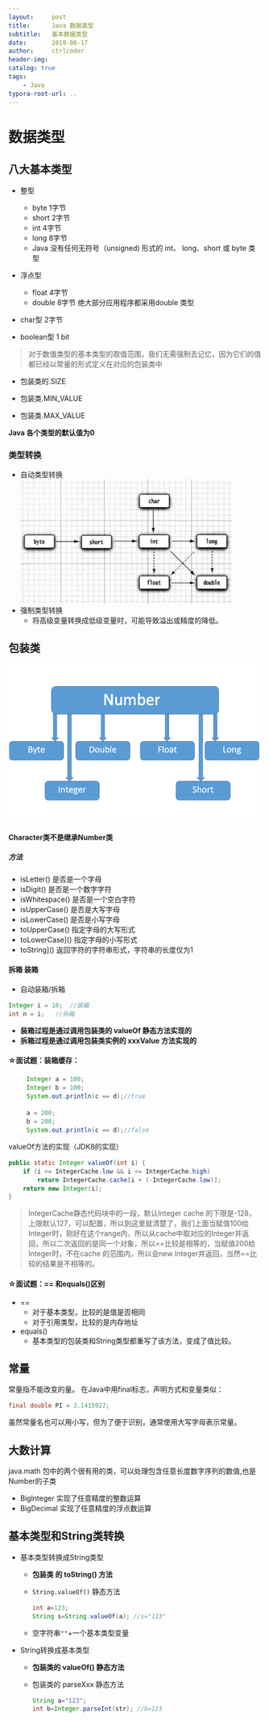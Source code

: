 ```yaml
---
layout:     post
title:      Java 数据类型
subtitle:   基本数据类型
date:       2019-06-17
author:     ctrlcoder
header-img: 
catalog: true
tags:
    - Java
typora-root-url: ..
---
```


# 数据类型
## 八大基本类型
- 整型
    - byte 1字节
    - short 2字节
    - int 4字节
    - long 8字节
    - Java 没有任何无符号（unsigned) 形式的 int、 long、short 或 byte 类型
    
- 浮点型
    - float 4字节
    - double 8字节 绝大部分应用程序都采用double 类型
    
- char型 2字节

- boolean型 1 bit

    

> 对于数值类型的基本类型的取值范围，我们无需强制去记忆，因为它们的值都已经以常量的形式定义在对应的包装类中

- 包装类的.SIZE

- 包装类.MIN_VALUE

- 包装类.MAX_VALUE



 **Java 各个类型的默认值为0**

### 类型转换

- 自动类型转换
![](/img/assets_2019/16a965f8d5dfefec)
- 强制类型转换
   - 将高级变量转换成低级变量时，可能导致溢出或精度的降低。

## 包装类

![Java Numbers](/img/assets_2019/number1.png)

#### Character类不是继承Number类

##### 方法

- isLetter() 是否是一个字母 
- isDigit() 是否是一个数字字符 
- isWhitespace() 是否是一个空白字符 
- isUpperCase() 是否是大写字母 
- isLowerCase() 是否是小写字母 
- toUpperCase() 指定字母的大写形式 
- toLowerCase]() 指定字母的小写形式
- toString]() 返回字符的字符串形式，字符串的长度仅为1

#### 拆箱 装箱

- 自动装箱/拆箱

```java
Integer i = 10;  //装箱
int n = i;   //拆箱
```

- **装箱过程是通过调用包装类的 valueOf 静态方法实现的**
- **拆箱过程是通过调用包装类实例的 xxxValue 方法实现的**

#### ☆面试题：装箱缓存：

```java
     Integer a = 100;
     Integer b = 100;
     System.out.println(c == d);//true
     
     a = 200;
     b = 200;
     System.out.println(c == d);//false
```

valueOf方法的实现（JDK8的实现）

```java
public static Integer valueOf(int i) {
    if (i >= IntegerCache.low && i <= IntegerCache.high)
        return IntegerCache.cache[i + (-IntegerCache.low)];
    return new Integer(i);
}
```

> IntegerCache静态代码块中的一段，默认Integer cache 的下限是-128，上限默认127，可以配置，所以到这里就清楚了，我们上面当赋值100给Integer时，刚好在这个range内，所以从cache中取对应的Integer并返回，所以二次返回的是同一个对象，所以==比较是相等的，当赋值200给Integer时，不在cache 的范围内，所以会new Integer并返回，当然==比较的结果是不相等的。



#### ☆面试题：== 和equals()区别

- == 
  - 对于基本类型，比较的是值是否相同
  - 对于引用类型，比较的是内存地址
- equals()
  - 基本类型的包装类和String类型都重写了该方法，变成了值比较。



## 常量

常量指不能改变的量。 在Java中用final标志，声明方式和变量类似：

```java
final double PI = 3.1415927;
```

虽然常量名也可以用小写，但为了便于识别，通常使用大写字母表示常量。



## 大数计算

java.math 包中的两个很有用的类，可以处理包含任意长度数字序列的数值,也是Number的子类

- Biglnteger 实现了任意精度的整数运算
- BigDecimal 实现了任意精度的浮点数运算





## 基本类型和String类转换

- 基本类型转换成String类型
   - **包装类 的 toString() 方法**
   
   - `String.valueOf()` 静态方法
   
     ```java
     int a=123;
     String s=String.valueOf(a); //s="123"
     ```
   
   - 空字符串`""`+一个基本类型变量
   
- String转换成基本类型
  
   - **包装类的 valueOf() 静态方法**
   
   - 包装类的 parseXxx 静态方法
   
     ```java
     String a="123";
     int b=Integer.parseInt(str); //b=123
     ```



